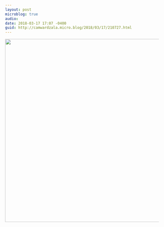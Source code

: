 ```yaml
---
layout: post
microblog: true
audio: 
date: 2018-03-17 17:07 -0400
guid: http://camwardzala.micro.blog/2018/03/17/210727.html
---
```



<img src="http://www.camwardzala.com/uploads/2018/48be80c8ac.jpg" width="600" height="600" />
